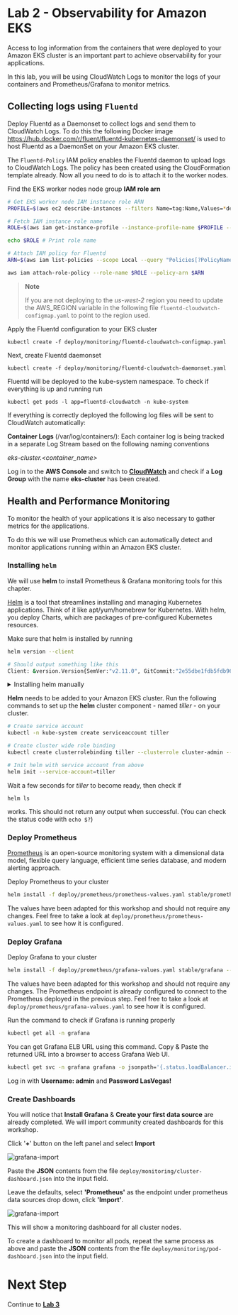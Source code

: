 # Lab 2 - Observability for Amazon EKS

Access to log information from the containers that were deployed to your Amazon EKS cluster is an important part to achieve observability for your applications.

In this lab, you will be using CloudWatch Logs to monitor the logs of your containers and Prometheus/Grafana to monitor metrics.

## Collecting logs using `Fluentd`
Deploy Fluentd as a Daemonset to collect logs and send them to CloudWatch Logs. To do this the following Docker image https://hub.docker.com/r/fluent/fluentd-kubernetes-daemonset/ is used to host Fluentd as a DaemonSet on your Amazon EKS cluster.

The `Fluentd-Policy` IAM policy enables the Fluentd daemon to upload logs to CloudWatch Logs. The policy has been created using the CloudFormation template already. Now all you need to do is to attach it to the worker nodes.

Find the EKS worker nodes node group **IAM role arn**
```bash
# Get EKS worker node IAM instance role ARN
PROFILE=$(aws ec2 describe-instances --filters Name=tag:Name,Values=*dev303-workshop* --query 'Reservations[0].Instances[0].IamInstanceProfile.Arn' --output text | cut -d '/' -f 2)

# Fetch IAM instance role name
ROLE=$(aws iam get-instance-profile --instance-profile-name $PROFILE --query "InstanceProfile.Roles[0].RoleName" --output text)

echo $ROLE # Print role name

# Attach IAM policy for Fluentd
ARN=$(aws iam list-policies --scope Local --query "Policies[?PolicyName=='Fluentd-Policy'].Arn" --output text)

aws iam attach-role-policy --role-name $ROLE --policy-arn $ARN
```

> **Note**
>
> If you are not deploying to the *us-west-2* region you need to update the AWS_REGION variable in the following file `fluentd-cloudwatch-configmap.yaml` to point to the region used.

Apply the Fluentd configuration to your EKS cluster
```
kubectl create -f deploy/monitoring/fluentd-cloudwatch-configmap.yaml
```

Next, create Fluentd daemonset
```
kubectl create -f deploy/monitoring/fluentd-cloudwatch-daemonset.yaml
```

Fluentd will be deployed to the kube-system namespace. To check if everything is up and running run 
```
kubectl get pods -l app=fluentd-cloudwatch -n kube-system
```

If everything is correctly deployed the following log files will be sent to CloudWatch automatically:

**Container Logs** (/var/log/containers/):
Each container log is being tracked in a separate Log Stream based on the following naming conventions

*eks-cluster.<container_name>*

Log in to the **AWS Console** and switch to [**CloudWatch**](https://console.aws.amazon.com/cloudwatch/home#logs:) and check if a **Log Group** with the name **eks-cluster** has been created.

## Health and Performance Monitoring

To monitor the health of your applications it is also necessary to gather metrics for the applications.

To do this we will use Prometheus which can automatically detect and monitor applications running within an Amazon EKS cluster.

### Installing `helm`

We will use **helm** to install Prometheus & Grafana monitoring tools for this chapter.

[Helm](https://helm.sh/) is a tool that streamlines installing and managing Kubernetes applications. Think of it like apt/yum/homebrew for Kubernetes. With helm, you deploy Charts, which are packages of pre-configured Kubernetes resources.

Make sure that helm is installed by running
```bash
helm version --client

# Should output something like this
Client: &version.Version{SemVer:"v2.11.0", GitCommit:"2e55dbe1fdb5fdb96b75ff144a339489417b146b", GitTreeState:"clean"}
```

<details><summary>Installing helm manually</summary>
<p>

If helm is not already installed, run
```bash
# Install helm
curl "https://raw.githubusercontent.com/kubernetes/helm/master/scripts/get" > get_helm.sh
chmod +x get_helm.sh
./get_helm.sh
```

</p>
</details>

**Helm** needs to be added to your Amazon EKS cluster. Run the following commands to set up the **helm** cluster component - named *tiller* - on your cluster.

```bash
# Create service account
kubectl -n kube-system create serviceaccount tiller

# Create cluster wide role binding
kubectl create clusterrolebinding tiller --clusterrole cluster-admin --serviceaccount=kube-system:tiller

# Init helm with service account from above
helm init --service-account=tiller
```

Wait a few seconds for *tiller* to become ready, then check if 
```
helm ls
```
works. This should not return any output when successful. (You can check the status code with `echo $?`)

### Deploy Prometheus

[Prometheus](https://prometheus.io) is an open-source monitoring system with a dimensional data model, flexible query language, efficient time series database, and modern alerting approach.

Deploy Prometheus to your cluster

```bash
helm install -f deploy/prometheus/prometheus-values.yaml stable/prometheus --name prometheus --namespace prometheus
```

The values have been adapted for this workshop and should not require any changes. Feel free to take a look at `deploy/prometheus/prometheus-values.yaml` to see how it is configured.

### Deploy Grafana

Deploy Grafana to your cluster

```bash
helm install -f deploy/prometheus/grafana-values.yaml stable/grafana --name grafana --namespace grafana
```

The values have been adapted for this workshop and should not require any changes. The Prometheus endpoint is already configured to connect to the Prometheus deployed in the previous step. Feel free to take a look at `deploy/prometheus/grafana-values.yaml` to see how it is configured.

Run the command to check if Grafana is running properly

```bash
kubectl get all -n grafana
```

You can get Grafana ELB URL using this command. Copy & Paste the returned URL into a browser to access Grafana Web UI.

```bash
kubectl get svc -n grafana grafana -o jsonpath='{.status.loadBalancer.ingress[0].hostname}'
```

Log in with **Username: admin** and **Password LasVegas!**

### Create Dashboards

You will notice that **Install Grafana** & **Create your first data source** are already completed. We will import community created dashboards for this workshop.

Click '**+**' button on the left panel and select **Import**

![grafana-import](images/grafana-import.png)

Paste the **JSON** contents from the file `deploy/monitoring/cluster-dashboard.json` into the input field.

Leave the defaults, select **'Prometheus'** as the endpoint under prometheus data sources drop down, click **'Import'**.

![grafana-import](images/grafana-datasource.png)

This will show a monitoring dashboard for all cluster nodes.

To create a dashboard to monitor all pods, repeat the same process as above and paste the **JSON** contents from the file `deploy/monitoring/pod-dashboard.json` into the input field.

# Next Step

Continue to [**Lab 3**](lab3.md)
